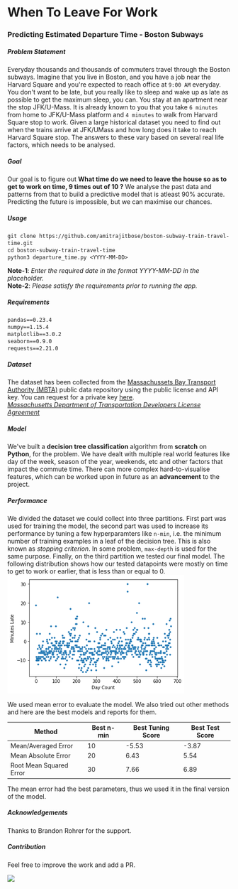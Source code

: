 # When To Leave For Work
### Predicting Estimated Departure Time - Boston Subways

##### Problem Statement
Everyday thousands and thousands of commuters travel through the Boston subways. Imagine that you live in Boston, and you have a job near the Harvard Square and you're expected to reach office at `9:00 AM` everyday. You don't want to be late, but you really like to sleep and wake up as late as possible to get the maximum sleep, you can. You stay at an apartment near the stop JFK/U-Mass. It is already known to you that you take `6 minutes` from home to JFK/U-Mass platform and `4 minutes` to walk from Harvard Square stop to work. Given a large historical dataset you need to find out when the trains arrive at JFK/UMass and how long does it take to reach Harvard Square stop. The answers to these vary based on several real life factors, which needs to be analysed.

##### Goal
Our goal is to figure out **What time do we need to leave the house so as to get to work on time, 9 times out of 10 ?** We analyse the past data and patterns from that to build a predictive model that is atleast 90% accurate. Predicting the future is impossible, but we can maximise our chances.

##### Usage
```
git clone https://github.com/amitrajitbose/boston-subway-train-travel-time.git
cd boston-subway-train-travel-time
python3 departure_time.py <YYYY-MM-DD>
```
**Note-1**: *Enter the required date in the format YYYY-MM-DD in the placeholder.* <br>
**Note-2**: *Please satisfy the requirements prior to running the app.*

##### Requirements
```
pandas==0.23.4
numpy==1.15.4
matplotlib==3.0.2
seaborn==0.9.0
requests==2.21.0
```
##### Dataset
The dataset has been collected from the [Massachussets Bay Transport Authority (MBTA)](https://www.mbta.com/) public data repository using the public license and API key. You can request for a private key [here](https://performance.mbta.com/portal). <br>
*[Massachusetts Department of Transportation Developers License Agreement](https://www.mass.gov/files/documents/2017/10/27/develop_license_agree_0.pdf)*

##### Model
We've built a **decision tree classification** algorithm from **scratch** on **Python**, for the problem. We have dealt with multiple real world features like day of the week, season of the year, weekends, etc and other factors that impact the commute time. There can more complex hard-to-visualise features, which can be worked upon in future as an **advancement** to the project.

##### Performance
We divided the dataset we could collect into three partitions. First part was used for training the model, the second part was used to increase its performance by tuning a few hyperparamters like `n-min`, i.e. the minimum number of training examples in a leaf of the decision tree. This is also known as *stopping criterion*. In some problem, `max-depth` is used for the same purpose. Finally, on the third partition we tested our final model.
The following distribution shows how our tested datapoints were mostly on time to get to work or earlier, that is less than or equal to 0.
![performance-distribution](https://raw.githubusercontent.com/amitrajitbose/boston-subway-train-travel-time/master/assets/performance.png)

We used mean error to evaluate the model. We also tried out other methods and here are the best models and reports for them.

| Method | Best n-min | Best Tuning Score | Best Test Score |
| ------ | ---------- | ----------------- | --------------- |
| Mean/Averaged Error | 10 | -5.53 | -3.87 |
| Mean Absolute Error | 20 | 6.43 | 5.54 |
| Root Mean Squared Error | 30 | 7.66 | 6.89 |

The mean error had the best parameters, thus we used it in the final version of the model.
##### Acknowledgements
Thanks to Brandon Rohrer for the support.

##### Contribution
Feel free to improve the work and add a PR.

[![](http://alexanderrem.weebly.com/uploads/7/2/5/6/72566533/linkedin_orig.png)](https://www.linkedin.com/in/amitrajitbose/)